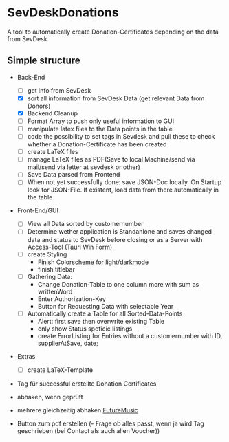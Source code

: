 # SevDeskDonations

 A tool to automatically create Donation-Certificates depending on the data from SevDesk

## Simple structure

- Back-End
  - [ ] get info from SevDesk
  - [x] sort all information from SevDesk Data (get relevant Data from Donors)
  - [x] Backend Cleanup
  - [ ] Format Array to push only useful information to GUI
  <!-- - [ ] code the possibility to change wrong Data in the GUI and push to sevDesk -->
    <!-- - List all Data of specific user to be changend/corrected and then saved -->
  - [ ] manipulate latex files to the Data points in the table
  - [ ] code the possibility to set tags in Sevdesk and pull these to check whether a Donation-Certificate has been created
  - [ ] create LaTeX files
  - [ ] manage LaTeX files as PDF(Save to local Machine/send via mail/send via letter at sevdesk or other)
  - [ ] Save Data parsed from Frontend
  - [ ] When not yet successfully done: save JSON-Doc locally. On Startup look for JSON-File. If existent, load data from there automatically in the table

- Front-End/GUI
  - [ ] View all Data sorted by customernumber
  - [ ] Determine wether application is Standanlone and saves changed data and status to SevDesk before closing or as a Server with Access-Tool (Tauri Win Form)
  - [ ] create Styling
    - Finish Colorscheme for light/darkmode
    - finish titlebar
  - [ ] Gathering Data:
    - Change Donation-Table to one column more with sum as writtenWord
    - Enter Authorization-Key
    - Button for Requesting Data with selectable Year
  - [ ] Automatically create a Table for all Sorted-Data-Points
    - Alert: first save then overwrite existing Table
    - only show Status speficic listings
    - create ErrorListing for Entries without a customernumber with ID, supplierAtSave, date;
- Extras
  - [ ] create LaTeX-Template

- Tag für successful erstellte Donation Certificates

- abhaken, wenn geprüft
- mehrere gleichzeitig abhaken      [FutureMusic](ttps://stackoverflow.com/questions/659508/how-can-i-shift-select-multiple-checkboxes-like-gmail)
- Button zum pdf erstellen
(- Frage ob alles passt, wenn ja wird Tag geschrieben (bei Contact als auch allen Voucher))
